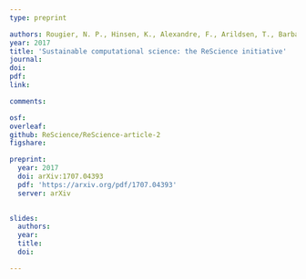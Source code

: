 ```yaml
---
type: preprint

authors: Rougier, N. P., Hinsen, K., Alexandre, F., Arildsen, T., Barba, L., Benureau, F. C., ..., <b>Guest, O.</b>, ... & Zito, T.
year: 2017
title: 'Sustainable computational science: the ReScience initiative'
journal: 
doi: 
pdf: 
link: 

comments:

osf: 
overleaf: 
github: ReScience/ReScience-article-2
figshare: 

preprint: 
  year: 2017
  doi: arXiv:1707.04393
  pdf: 'https://arxiv.org/pdf/1707.04393'
  server: arXiv

  
slides:
  authors:  
  year: 
  title: 
  doi: 

---
```

